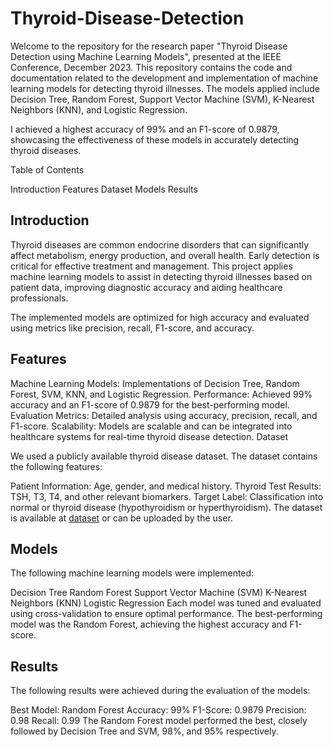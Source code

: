 # Thyroid-Disease-Detection

Welcome to the repository for the research paper "Thyroid Disease Detection using Machine Learning Models", presented at the IEEE Conference, December 2023. This repository contains the code and documentation related to the development and implementation of machine learning models for detecting thyroid illnesses. The models applied include Decision Tree, Random Forest, Support Vector Machine (SVM), K-Nearest Neighbors (KNN), and Logistic Regression.

I achieved a highest accuracy of 99% and an F1-score of 0.9879, showcasing the effectiveness of these models in accurately detecting thyroid diseases.

Table of Contents

Introduction
Features
Dataset
Models
Results


## Introduction

Thyroid diseases are common endocrine disorders that can significantly affect metabolism, energy production, and overall health. Early detection is critical for effective treatment and management. This project applies machine learning models to assist in detecting thyroid illnesses based on patient data, improving diagnostic accuracy and aiding healthcare professionals.

The implemented models are optimized for high accuracy and evaluated using metrics like precision, recall, F1-score, and accuracy.

## Features

Machine Learning Models: Implementations of Decision Tree, Random Forest, SVM, KNN, and Logistic Regression.
Performance: Achieved 99% accuracy and an F1-score of 0.9879 for the best-performing model.
Evaluation Metrics: Detailed analysis using accuracy, precision, recall, and F1-score.
Scalability: Models are scalable and can be integrated into healthcare systems for real-time thyroid disease detection.
Dataset

We used a publicly available thyroid disease dataset. The dataset contains the following features:

Patient Information: Age, gender, and medical history.
Thyroid Test Results: TSH, T3, T4, and other relevant biomarkers.
Target Label: Classification into normal or thyroid disease (hypothyroidism or hyperthyroidism).
The dataset is available at [dataset](https://www.kaggle.com/datasets/emmanuelfwerr/thyroid-disease-data) or can be uploaded by the user.

## Models

The following machine learning models were implemented:

Decision Tree
Random Forest
Support Vector Machine (SVM)
K-Nearest Neighbors (KNN)
Logistic Regression
Each model was tuned and evaluated using cross-validation to ensure optimal performance. The best-performing model was the Random Forest, achieving the highest accuracy and F1-score.


## Results
The following results were achieved during the evaluation of the models:

Best Model: Random Forest
Accuracy: 99%
F1-Score: 0.9879
Precision: 0.98
Recall: 0.99
The Random Forest model performed the best, closely followed by Decision Tree and SVM, 98%, and 95% respectively. 
